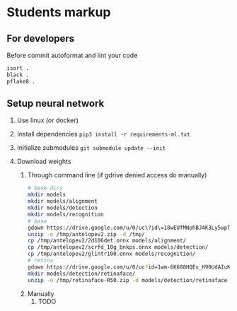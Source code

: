# Students markup

## For developers

Before commit autoformat and lint your code

```sh
isort .
black .
pflake8 .
```

## Setup neural network

1. Use linux (or docker)
2. Install dependencies `pip3 install -r requirements-ml.txt`
3. Initialize submodules `git submodule update --init`

4. Download weights
   1. Through command line (if gdrive denied access do manually)
      ```bash
      # base dirs
      mkdir models
      mkdir models/alignment
      mkdir models/detection
      mkdir models/recognition
      # base
      gdown https://drive.google.com/u/0/uc\?id\=18wEUfMNohBJ4K3Ly5wpTejPfDzp-8fI8 -O /tmp/antelopev2.zip
      unzip -o /tmp/antelopev2.zip -d /tmp/
      cp /tmp/antelopev2/2d106det.onnx models/alignment/
      cp /tmp/antelopev2/scrfd_10g_bnkps.onnx models/detection/
      cp /tmp/antelopev2/glintr100.onnx models/recognition/
      # retina
      gdown https://drive.google.com/u/0/uc?id=1wm-6K688HQEx_H90UdAIuKv-NAsKBu85 -O /tmp/retinaface-R50.zip
      mkdir models/detection/retinaface/
      unzip -o /tmp/retinaface-R50.zip -d models/detection/retinaface
      ```
   2. Manually
      1. TODO